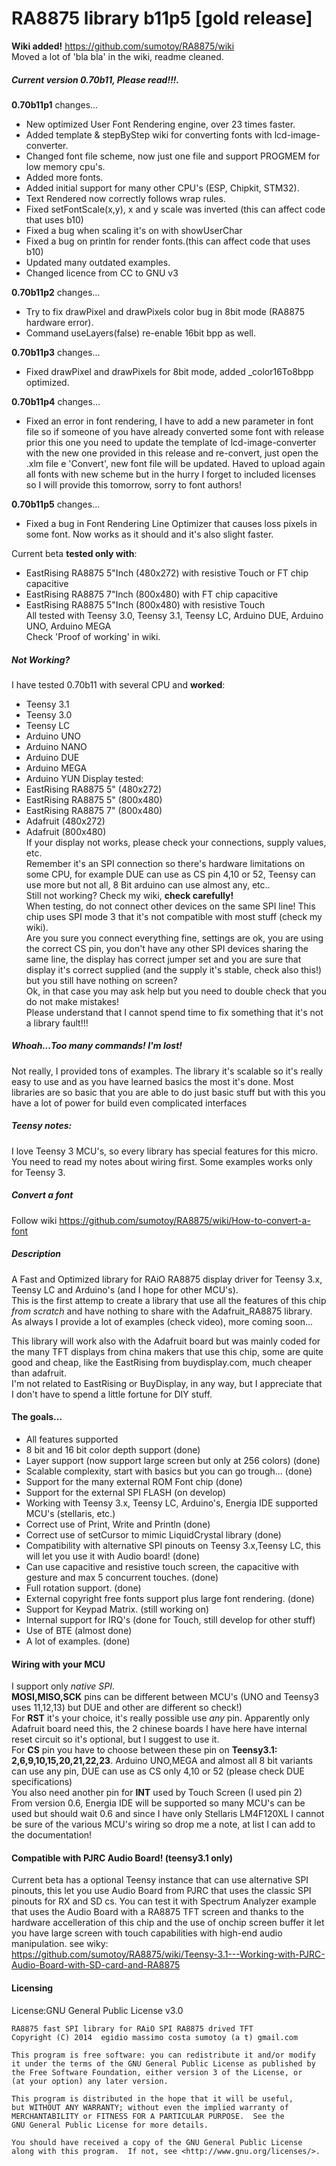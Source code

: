 RA8875 library b11p5 [gold release]
==============================

**Wiki added!** https://github.com/sumotoy/RA8875/wiki<br>
Moved a lot of 'bla bla' in the wiki, readme cleaned.

##### Current version 0.70b11, Please read!!!.<br>
**0.70b11p1** changes...<br>
 - New optimized User Font Rendering engine, over 23 times faster.
 - Added template & stepByStep wiki for converting fonts with lcd-image-converter.
 - Changed font file scheme, now just one file and support PROGMEM for low memory cpu's.
 - Added more fonts.
 - Added initial support for many other CPU's (ESP, Chipkit, STM32).
 - Text Rendered now correctly follows wrap rules.
 - Fixed setFontScale(x,y), x and y scale was inverted (this can affect code that uses b10)
 - Fixed a bug when scaling it's on with showUserChar
 - Fixed a bug on println for render fonts.(this can affect code that uses b10)
 - Updated many outdated examples.
 - Changed licence from CC to GNU v3<br>

**0.70b11p2** changes...<br>
 - Try to fix drawPixel and drawPixels color bug in 8bit mode (RA8875 hardware error).
 - Command useLayers(false) re-enable 16bit bpp as well.<br>

**0.70b11p3** changes...<br>
 - Fixed drawPixel and drawPixels for 8bit mode, added _color16To8bpp optimized.<br>

**0.70b11p4** changes...<br>
 - Fixed an error in font rendering, I have to add a new parameter in font file so if someone of you have already converted some font with release prior this one you need to update the template of lcd-image-converter with the new one provided in this release and re-convert, just open the .xlm file e 'Convert', new font file will be updated. Haved to upload again all fonts with new scheme but in the hurry I forget to included licenses so I will provide this tomorrow, sorry to font authors!<br>

**0.70b11p5** changes...<br>
 - Fixed a bug in Font Rendering Line Optimizer that causes loss pixels in some font. Now works as it should and it's also slight faster.<br>

Current beta **tested only with**:
* EastRising RA8875 5"Inch (480x272) with resistive Touch or FT chip capacitive<br>
* EastRising RA8875 7"Inch (800x480) with FT chip capacitive<br>
* EastRising RA8875 5"Inch (800x480) with resistive Touch<br>
 All tested with Teensy 3.0, Teensy 3.1, Teensy LC, Arduino DUE, Arduino UNO, Arduino MEGA<br>
Check 'Proof of working' in wiki.<br>

##### Not Working? <br>
I have tested 0.70b11 with several CPU and <b>worked</b>:<br>
 - Teensy 3.1
 - Teensy 3.0
 - Teensy LC
 - Arduino UNO
 - Arduino NANO
 - Arduino DUE
 - Arduino MEGA
 - Arduino YUN
 Display tested:
 - EastRising RA8875 5" (480x272)
 - EastRising RA8875 5" (800x480)
 - EastRising RA8875 7" (800x480)
 - Adafruit (480x272) 
 - Adafruit (800x480)<br>
 If your display not works, please check your connections, supply values, etc.<br>
 Remember it's an SPI connection so there's hardware limitations on some CPU, for example DUE can use as CS pin 4,10   or 52, Teensy can use more but not all, 8 Bit arduino can use almost any, etc..<br>
 Still not working? Check my wiki, **check carefully!**<br>
 When testing, do not connect other devices on the same SPI line! This chip uses SPI mode 3 that it's not compatible
 with most stuff (check my wiki).<br>
 Are you sure you connect everything fine, settings are ok, you are using the correct CS pin, you don't have any other  SPI devices sharing the same line, the display has correct jumper set and you are sure that display it's correct supplied (and the supply it's stable, check also this!) but you still have nothing on screen?<br>
  Ok, in that case you may ask help but you need to double check that you do not make mistakes!<br>Please understand that   I cannot spend time to fix something that it's not a library fault!!!

##### Whoah...Too many commands! I'm lost! <br>
Not really, I provided tons of examples. The library it's scalable so it's really easy to use and as you have learned  basics the most it's done. Most libraries are so basic that you are able to do just basic stuff but with this you have a lot of power for build even complicated interfaces<br>

##### Teensy notes:
I love Teensy 3 MCU's, so every library has special features for this micro. You need to read my notes about wiring first. Some examples works only for Teensy 3.<br>

##### Convert a font
Follow wiki https://github.com/sumotoy/RA8875/wiki/How-to-convert-a-font

##### Description
A Fast and Optimized library for RAiO RA8875 display driver for Teensy 3.x, Teensy LC and Arduino's (and I hope for other MCU's).<br>
This is the first attemp to create a library that use all the features of this chip _from scratch_ and have nothing to share with the Adafruit_RA8875 library.<br>
As always I provide a lot of examples (check video), more coming soon...<br>

This library will work also with the Adafruit board but was mainly coded for the many TFT displays from china makers that use this chip, some are quite good and cheap, like the EastRising from buydisplay.com, much cheaper than adafruit.<br>I'm not related to EastRising or BuyDisplay, in any way, but I appreciate that I don't have to spend a little fortune for DIY stuff.<br>


####  The goals...
  - All features supported
  - 8 bit and 16 bit color depth support (done)
  - Layer support (now support large screen but only at 256 colors) (done)
  - Scalable complexity, start with basics but you can go trough... (done)
  - Support for the many external ROM Font chip (done)
  - Support for the external SPI FLASH (on develop)
  - Working with Teensy 3.x, Teensy LC, Arduino's, Energia IDE supported MCU's (stellaris, etc.)
  - Correct use of Print, Write and Println (done)
  - Correct use of setCursor to mimic LiquidCrystal library (done)
  - Compatibility with alternative SPI pinouts on Teensy 3.x,Teensy LC, this will let you use it with Audio board! (done)
  - Can use capacitive and resistive touch screen, the capacitive with gesture and max 5 concurrent touches. (done)
  - Full rotation support. (done)
  - External copyright free fonts support plus large font rendering. (done)
  - Support for Keypad Matrix. (still working on)
  - Internal support for IRQ's (done for Touch, still develop for other stuff)
  - Use of BTE (almost done)
  - A lot of examples. (done)


#### Wiring with your MCU
I support only _native SPI_.<br>
**MOSI,MISO,SCK** pins can be different between MCU's (UNO and Teensy3 uses 11,12,13) but DUE and other are different so check!)<br>
For **RST** it's your choice, it's really possible use _any_ pin. Apparently only Adafruit board need this, the 2 chinese boards I have here have internal reset circuit so it's optional, but I suggest to use it.<br>
For **CS** pin you have to choose between these pin on **Teensy3.1: 2,6,9,10,15,20,21,22,23**. Arduino UNO,MEGA and almost all 8 bit variants can use any pin, DUE can use as CS only 4,10 or 52 (please check DUE specifications)<br>
You also need another pin for **INT** used by Touch Screen (I used pin 2)<br>
From version 0.6, Energia IDE will be supported so many MCU's can be used but should wait 0.6 and since I have only Stellaris LM4F120XL I cannot be sure of the various MCU's wiring so drop me a note, at list I can add to the documentation!

#### Compatible with PJRC Audio Board! (teensy3.1 only)
Current beta has a optional Teensy instance that can use alternative SPI pinouts, this let you use Audio Board from PJRC that uses the classic SPI pinouts for RX and SD cs. You can test it with Spectrum Analyzer example that uses the Audio Board with a RA8875 TFT screen and thanks to the hardware accelleration of this chip and the use of onchip screen buffer it let you have large screen with touch capabilities with high-end audio manipulation.
see wiky:<br>
https://github.com/sumotoy/RA8875/wiki/Teensy-3.1---Working-with-PJRC-Audio-Board-with-SD-card-and-RA8875

#### Licensing

License:GNU General Public License v3.0

    RA8875 fast SPI library for RAiO SPI RA8875 drived TFT
    Copyright (C) 2014  egidio massimo costa sumotoy (a t) gmail.com

    This program is free software: you can redistribute it and/or modify
    it under the terms of the GNU General Public License as published by
    the Free Software Foundation, either version 3 of the License, or
    (at your option) any later version.

    This program is distributed in the hope that it will be useful,
    but WITHOUT ANY WARRANTY; without even the implied warranty of
    MERCHANTABILITY or FITNESS FOR A PARTICULAR PURPOSE.  See the
    GNU General Public License for more details.

    You should have received a copy of the GNU General Public License
    along with this program.  If not, see <http://www.gnu.org/licenses/>.
